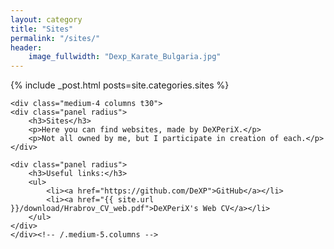 ```yaml
---
layout: category
title: "Sites"
permalink: "/sites/"
header:
    image_fullwidth: "Dexp_Karate_Bulgaria.jpg" 
---
```

<div class="row">
	<div class="medium-8 columns t30">
		{% include _post.html posts=site.categories.sites %}
	</div><!-- /.medium-7.columns -->

	<div class="medium-4 columns t30">
	<div class="panel radius">
		<h3>Sites</h3>
		<p>Here you can find websites, made by DeXPeriX.</p>
		<p>Not all owned by me, but I participate in creation of each.</p>
	</div>

	<div class="panel radius">
		<h3>Useful links:</h3>
		<ul>
			<li><a href="https://github.com/DeXP">GitHub</a></li>
			<li><a href="{{ site.url }}/download/Hrabrov_CV_web.pdf">DeXPeriX's Web CV</a></li>
		</ul>
	</div>
	</div><!-- /.medium-5.columns -->
</div><!-- /.row -->
